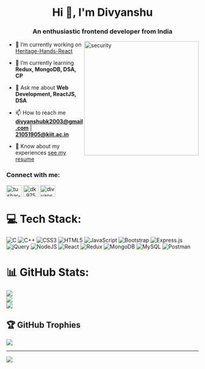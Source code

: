 <h1 align="center">Hi 👋, I'm Divyanshu</h1>
<h3 align="center">An enthusiastic frontend developer from India</h3>
<img align="right" alt="security" width="300" src="https://i.pinimg.com/originals/77/a4/b0/77a4b075f3ef37ca9503827d3c6fb021.gif">

- 🔭 I’m currently working on [Heritage-Hands-React](https://github.com/Divyanshu975/Heritage-Hands.git)

- 🌱 I’m currently learning **Redux, MongoDB, DSA, CP**

- 💬 Ask me about **Web Development, ReactJS, DSA**

- 📫 How to reach me **divyanshubk2003@gmail.com** | **21051905@kiit.ac.in**

- 📄 Know about my experiences [see my resume](https://drive.google.com/file/d/1ssyZYS4YgycXqDg0waxjFwLC-s3i3NMO/view?usp=sharing)

<h3 align="left">Connect with me:</h3>
<p align="left">
  <a href="https://www.linkedin.com/in/divyanshu-kumar-30476b270/" target="blank"><img align="center" src="https://raw.githubusercontent.com/rahuldkjain/github-profile-readme-generator/master/src/images/icons/Social/linked-in-alt.svg" alt="tushar-sharma-a757a7241" height="30" width="40" /></a>
<a href="https://www.codechef.com/users/dk_975" target="blank"><img align="center" src="https://cdn.jsdelivr.net/npm/simple-icons@3.1.0/icons/codechef.svg" alt="dk_975" height="30" width="40" /></a>  
<a href="https://www.hackerrank.com/divyanshubk2003?hr_r=1" target="blank"><img align="center" src="https://raw.githubusercontent.com/rahuldkjain/github-profile-readme-generator/master/src/images/icons/Social/hackerrank.svg" alt="divyanshubk2003" height="30" width="40" /></a>
</p>

# 💻 Tech Stack:
![C](https://img.shields.io/badge/c-%2300599C.svg?style=for-the-badge&logo=c&logoColor=white) ![C++](https://img.shields.io/badge/c++-%2300599C.svg?style=for-the-badge&logo=c%2B%2B&logoColor=white) ![CSS3](https://img.shields.io/badge/css3-%231572B6.svg?style=for-the-badge&logo=css3&logoColor=white) ![HTML5](https://img.shields.io/badge/html5-%23E34F26.svg?style=for-the-badge&logo=html5&logoColor=white) ![JavaScript](https://img.shields.io/badge/javascript-%23323330.svg?style=for-the-badge&logo=javascript&logoColor=%23F7DF1E) ![Bootstrap](https://img.shields.io/badge/bootstrap-%23563D7C.svg?style=for-the-badge&logo=bootstrap&logoColor=white) ![Express.js](https://img.shields.io/badge/express.js-%23404d59.svg?style=for-the-badge&logo=express&logoColor=%2361DAFB) ![jQuery](https://img.shields.io/badge/jquery-%230769AD.svg?style=for-the-badge&logo=jquery&logoColor=white) ![NodeJS](https://img.shields.io/badge/node.js-6DA55F?style=for-the-badge&logo=node.js&logoColor=white) ![React](https://img.shields.io/badge/react-%2320232a.svg?style=for-the-badge&logo=react&logoColor=%2361DAFB) ![Redux](https://img.shields.io/badge/redux-%23593d88.svg?style=for-the-badge&logo=redux&logoColor=white) ![MongoDB](https://img.shields.io/badge/MongoDB-%234ea94b.svg?style=for-the-badge&logo=mongodb&logoColor=white) ![MySQL](https://img.shields.io/badge/mysql-%2300f.svg?style=for-the-badge&logo=mysql&logoColor=white) ![Postman](https://img.shields.io/badge/Postman-FF6C37?style=for-the-badge&logo=postman&logoColor=white)
# 📊 GitHub Stats:
![](https://github-readme-stats.vercel.app/api?username=Divyanshu975&theme=dark&hide_border=false&include_all_commits=false&count_private=false)<br/>
![](https://github-readme-streak-stats.herokuapp.com/?user=Divyanshu975&theme=dark&hide_border=false)<br/>
![](https://github-readme-stats.vercel.app/api/top-langs/?username=Divyanshu975&theme=dark&hide_border=false&include_all_commits=false&count_private=false&layout=compact)

## 🏆 GitHub Trophies
![](https://github-profile-trophy.vercel.app/?username=Divyanshu975&theme=radical&no-frame=false&no-bg=false&margin-w=4)

---
[![](https://visitcount.itsvg.in/api?id=Divyanshu975&icon=0&color=0)](https://visitcount.itsvg.in)

